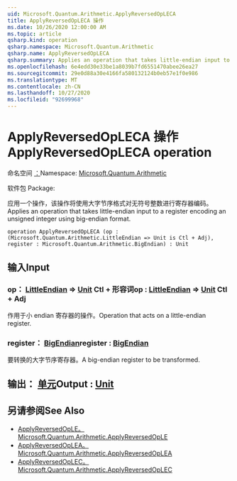```yaml
---
uid: Microsoft.Quantum.Arithmetic.ApplyReversedOpLECA
title: ApplyReversedOpLECA 操作
ms.date: 10/26/2020 12:00:00 AM
ms.topic: article
qsharp.kind: operation
qsharp.namespace: Microsoft.Quantum.Arithmetic
qsharp.name: ApplyReversedOpLECA
qsharp.summary: Applies an operation that takes little-endian input to a register encoding an unsigned integer using big-endian format.
ms.openlocfilehash: 6e4edd30e33be1a8039b7fd6551470abee26ea27
ms.sourcegitcommit: 29e0d88a30e4166fa580132124b0eb57e1f0e986
ms.translationtype: MT
ms.contentlocale: zh-CN
ms.lasthandoff: 10/27/2020
ms.locfileid: "92699968"
---
```

# <a name="applyreversedopleca-operation"></a><span data-ttu-id="0ae6e-102">ApplyReversedOpLECA 操作</span><span class="sxs-lookup"><span data-stu-id="0ae6e-102">ApplyReversedOpLECA operation</span></span>

<span data-ttu-id="0ae6e-103">命名空间 [：](xref:Microsoft.Quantum.Arithmetic)</span><span class="sxs-lookup"><span data-stu-id="0ae6e-103">Namespace: [Microsoft.Quantum.Arithmetic](xref:Microsoft.Quantum.Arithmetic)</span></span>

<span data-ttu-id="0ae6e-104">软件包 [](https://nuget.org/packages/)</span><span class="sxs-lookup"><span data-stu-id="0ae6e-104">Package: [](https://nuget.org/packages/)</span></span>


<span data-ttu-id="0ae6e-105">应用一个操作，该操作将使用大字节序格式对无符号整数进行寄存器编码。</span><span class="sxs-lookup"><span data-stu-id="0ae6e-105">Applies an operation that takes little-endian input to a register encoding an unsigned integer using big-endian format.</span></span>

```qsharp
operation ApplyReversedOpLECA (op : (Microsoft.Quantum.Arithmetic.LittleEndian => Unit is Ctl + Adj), register : Microsoft.Quantum.Arithmetic.BigEndian) : Unit
```


## <a name="input"></a><span data-ttu-id="0ae6e-106">输入</span><span class="sxs-lookup"><span data-stu-id="0ae6e-106">Input</span></span>

### <a name="op--littleendian--unit-ctl--adj"></a><span data-ttu-id="0ae6e-107">op： [LittleEndian](xref:Microsoft.Quantum.Arithmetic.LittleEndian) => [Unit](xref:microsoft.quantum.lang-ref.unit) Ctl + 形容词</span><span class="sxs-lookup"><span data-stu-id="0ae6e-107">op : [LittleEndian](xref:Microsoft.Quantum.Arithmetic.LittleEndian) => [Unit](xref:microsoft.quantum.lang-ref.unit) Ctl + Adj</span></span>

<span data-ttu-id="0ae6e-108">作用于小 endian 寄存器的操作。</span><span class="sxs-lookup"><span data-stu-id="0ae6e-108">Operation that acts on a little-endian register.</span></span>


### <a name="register--bigendian"></a><span data-ttu-id="0ae6e-109">register： [BigEndian](xref:Microsoft.Quantum.Arithmetic.BigEndian)</span><span class="sxs-lookup"><span data-stu-id="0ae6e-109">register : [BigEndian](xref:Microsoft.Quantum.Arithmetic.BigEndian)</span></span>

<span data-ttu-id="0ae6e-110">要转换的大字节序寄存器。</span><span class="sxs-lookup"><span data-stu-id="0ae6e-110">A big-endian register to be transformed.</span></span>



## <a name="output--unit"></a><span data-ttu-id="0ae6e-111">输出： [单元](xref:microsoft.quantum.lang-ref.unit)</span><span class="sxs-lookup"><span data-stu-id="0ae6e-111">Output : [Unit](xref:microsoft.quantum.lang-ref.unit)</span></span>



## <a name="see-also"></a><span data-ttu-id="0ae6e-112">另请参阅</span><span class="sxs-lookup"><span data-stu-id="0ae6e-112">See Also</span></span>

- [<span data-ttu-id="0ae6e-113">ApplyReversedOpLE。</span><span class="sxs-lookup"><span data-stu-id="0ae6e-113">Microsoft.Quantum.Arithmetic.ApplyReversedOpLE</span></span>](xref:Microsoft.Quantum.Arithmetic.ApplyReversedOpLE)
- [<span data-ttu-id="0ae6e-114">ApplyReversedOpLEA。</span><span class="sxs-lookup"><span data-stu-id="0ae6e-114">Microsoft.Quantum.Arithmetic.ApplyReversedOpLEA</span></span>](xref:Microsoft.Quantum.Arithmetic.ApplyReversedOpLEA)
- [<span data-ttu-id="0ae6e-115">ApplyReversedOpLEC。</span><span class="sxs-lookup"><span data-stu-id="0ae6e-115">Microsoft.Quantum.Arithmetic.ApplyReversedOpLEC</span></span>](xref:Microsoft.Quantum.Arithmetic.ApplyReversedOpLEC)